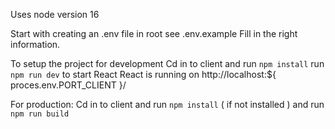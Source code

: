 Uses node version 16 

Start with creating an .env file in root see .env.example 
Fill in the right information. 

To setup the project for development
Cd in to client and run `npm install`
run `npm run dev` to start React
React is running on http://localhost:${ proces.env.PORT_CLIENT }/

For production: 
Cd in to client and run `npm install` ( if not installed ) and run `npm run build`



